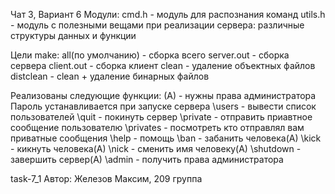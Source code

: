 Чат 3, Вариант 6
Модули:
cmd.h - модуль для распознания команд
utils.h - модуль с полезными вещами при реализации сервера: различные структуры
данных и функции

Цели make:
all(по умолчанию) - сборка всего
server.out - сборка сервера
client.out - сборка клиент
clean - удаление объектных файлов
distclean - clean + удаление бинарных файлов

Реализованы следующие функции:
(А) - нужны права администратора
Пароль устанавливается при запуске сервера
\\users - вывести список пользователей
\\quit - покинуть сервер
\\private - отправить приавтное сообщение пользователю
\\privates - посмотреть кто отправлял вам приватные сообщения
\\help - помощь
\\ban - забанить человека(А)
\\kick - кикнуть человека(А)
\\nick - сменить имя человеку(А)
\\shutdown - завершить сервер(А)
\\admin - получить права администратора

task-7\_1
Автор: Железов Максим, 209 группа

